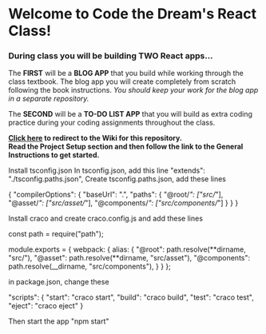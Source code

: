 # Welcome to Code the Dream's React Class!

### During class you will be building **TWO** React apps...

The **FIRST** will be a **BLOG APP** that you build while working through the class textbook.
The blog app you will create completely from scratch following the book instructions. _You should keep your work for the blog app in a separate repository._

The **SECOND** will be a **TO-DO LIST APP** that you will build as extra coding practice during your coding assignments throughout the class.

**[Click here](https://github.com/Code-the-Dream-School/react/wiki) to redirect to the Wiki for this repository.  
Read the Project Setup section and then follow the link to the General Instructions to get started.**

Install tsconfig.json
In tsconfig.json, add this line "extends": "./tsconfig.paths.json",
Create tsconfig.paths.json, add these lines

{
"compilerOptions": {
"baseUrl": ".",
"paths": {
"@root/_": ["src/_"],
"@asset/_": ["src/asset/_"],
"@components/_": ["src/components/_"]
}
}
}

Install craco and create craco.config.js and add these lines

const path = require("path");

module.exports = {
webpack: {
alias: {
"@root": path.resolve(**dirname, "src/"),
"@asset": path.resolve(**dirname, "src/asset"),
"@components": path.resolve(\_\_dirname, "src/components"),
}
}
};

in package.json, change these

"scripts": {
"start": "craco start",
"build": "craco build",
"test": "craco test",
"eject": "craco eject"
}

Then start the app "npm start"
